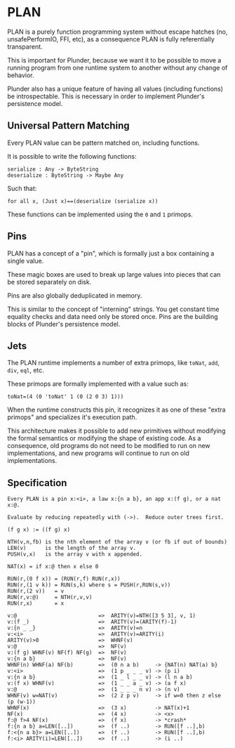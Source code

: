 # PLAN

PLAN is a purely function programming system without escape hatches (no,
unsafePerformIO, FFI, etc), as a consequence PLAN is fully referentially
transparent.

This is important for Plunder, because we want it to be possible to move
a running program from one runtime system to another without any change
of behavior.

Plunder also has a unique feature of having all values (including
functions) be introspectable.  This is necessary in order to implement
Plunder's persistence model.


## Universal Pattern Matching

Every PLAN value can be pattern matched on, including functions.

It is possible to write the following functions:

    serialize : Any -> ByteString
    deserialize : ByteString -> Maybe Any

Such that:

    for all x, (Just x)==(deserialize (serialize x))

These functions can be implemented using the `0` and `1` primops.


## Pins

PLAN has a concept of a "pin", which is formally just a box containing
a single value.

These magic boxes are used to break up large values into pieces that
can be stored separately on disk.

Pins are also globally deduplicated in memory.

This is similar to the concept of "interning" strings.  You get constant
time equality checks and data need only be stored once.  Pins are the
building blocks of Plunder's persistence model.


## Jets

The PLAN runtime implements a number of extra primops, like `toNat`,
`add`, `div`, `eql`, etc.

These primops are formally implemented with a value such as:

    toNat=(4 (0 'toNat' 1 (0 (2 0 3) 1)))

When the runtime constructs this pin, it recognizes it as one of these
"extra primops" and specializes it's execution path.

This architecture makes it possible to add new primitives without
modifying the formal semantics or modifying the shape of existing code.
As a consequence, old programs do not need to be modified to run on
new implementations, and new programs will continue to run on old
implementations.


## Specification

```
Every PLAN is a pin x:<i>, a law x:{n a b}, an app x:(f g), or a nat x:@.

Evaluate by reducing repeatedly with (->).  Reduce outer trees first.

(f g x) := ((f g) x)

NTH(v,n,fb) is the nth element of the array v (or fb if out of bounds)
LEN(v)      is the length of the array v.
PUSH(v,x)   is the array v with x appended.

NAT(x) = if x:@ then x else 0

RUN(r,(0 f x)) = (RUN(r,f) RUN(r,x))
RUN(r,(1 v k)) = RUN(s,k) where s = PUSH(r,RUN(s,v))
RUN(r,(2 v))   = v
RUN(r,v:@)     = NTH(r,v,v)
RUN(r,x)       = x

v:@                          =>  ARITY(v)=NTH([3 5 3], v, 1)
v:(f _)                      =>  ARITY(v)=(ARITY(f)-1)
v:{n _ _}                    =>  ARITY(v)=n
v:<i>                        =>  ARITY(v)=ARITY(i)
ARITY(v)>0                   =>  WHNF(v)
v:@                          =>  NF(v)
v:(f g) WHNF(v) NF(f) NF(g)  =>  NF(v)
v:{n a b}                    =>  NF(v)
WHNF(n) WHNF(a) NF(b)        =>  (0 n a b)     -> {NAT(n) NAT(a) b}
v:<i>                        =>  (1 p _ _ _ v) -> (p i)
v:{n a b}                    =>  (1 _ l _ _ v) -> (l n a b)
v:(f x) WHNF(v)              =>  (1 _ _ a _ v) -> (a f x)
v:@                          =>  (1 _ _ _ n v) -> (n v)
WHNF(v) w=NAT(v)             =>  (2 z p v)     -> if w=0 then z else (p (w-1))
WHNF(x)                      =>  (3 x)         -> NAT(x)+1
NF(x)                        =>  (4 x)         -> <x>
f:@ f>4 NF(x)                =>  (f x)         -> *crash*
f:{n a b} a=LEN([..])        =>  (f ..)        -> RUN([f ..],b)
f:<{n a b}> a=LEN([..])      =>  (f ..)        -> RUN([f ..],b)
f:<i> ARITY(i)=LEN([..])     =>  (f ..)        -> (i ..)
```

